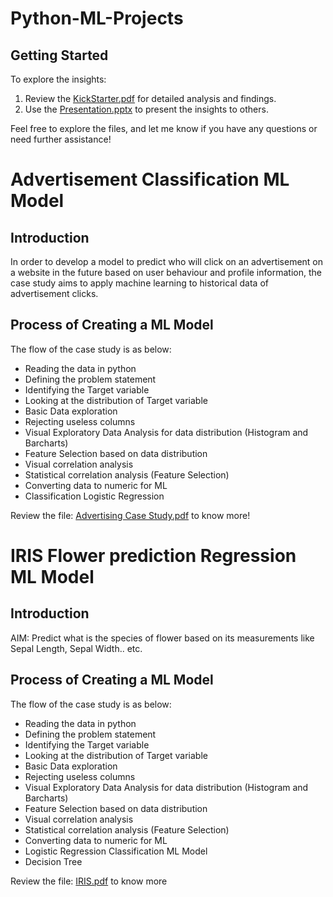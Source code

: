 # Python-ML-Projects
## Getting Started
To explore the insights:
1. Review the [KickStarter.pdf](https://github.com/user-attachments/files/16780669/KickStarter.pdf) for detailed analysis and findings.
2. Use the  [Presentation.pptx](https://github.com/user-attachments/files/16780676/Presentation.pptx) to present the insights to others.

Feel free to explore the files, and let me know if you have any questions or need further assistance!

# Advertisement Classification ML Model

## Introduction
In order to develop a model to predict who will click on an advertisement on a website in the future based on user behaviour and profile information, the case study aims to apply machine learning to historical data of advertisement clicks.

## Process of Creating a ML Model
The flow of the case study is as below:

- Reading the data in python
- Defining the problem statement
- Identifying the Target variable
- Looking at the distribution of Target variable
- Basic Data exploration
- Rejecting useless columns
- Visual Exploratory Data Analysis for data distribution (Histogram and Barcharts)
- Feature Selection based on data distribution
- Visual correlation analysis
- Statistical correlation analysis (Feature Selection)
- Converting data to numeric for ML
- Classification Logistic Regression

Review the file: [Advertising Case Study.pdf](https://github.com/user-attachments/files/16782052/Advertising.Case.Study.pdf) to know more!

# IRIS Flower prediction Regression ML Model

## Introduction
AIM: Predict what is the species of flower based on its measurements like Sepal Length, Sepal Width.. etc.

## Process of Creating a ML Model
The flow of the case study is as below:

- Reading the data in python
- Defining the problem statement
- Identifying the Target variable
- Looking at the distribution of Target variable
- Basic Data exploration
- Rejecting useless columns
- Visual Exploratory Data Analysis for data distribution (Histogram and Barcharts)
- Feature Selection based on data distribution
- Visual correlation analysis
- Statistical correlation analysis (Feature Selection)
- Converting data to numeric for ML
- Logistic Regression Classification ML Model
- Decision Tree


Review the file: [IRIS.pdf](https://github.com/user-attachments/files/16782092/IRIS.pdf) to know more

